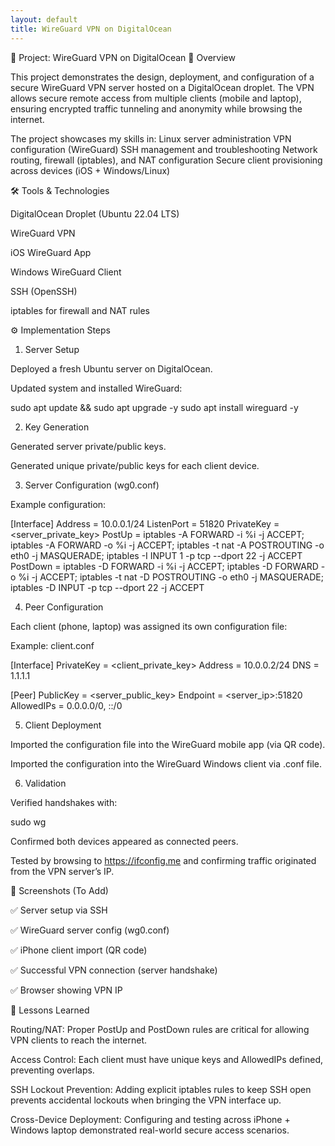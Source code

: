 ```yaml
---
layout: default
title: WireGuard VPN on DigitalOcean
---
```

🚀 Project: WireGuard VPN on DigitalOcean
📌 Overview

This project demonstrates the design, deployment, and configuration of a secure WireGuard VPN server hosted on a DigitalOcean droplet. The VPN allows secure remote access from multiple clients (mobile and laptop), ensuring encrypted traffic tunneling and anonymity while browsing the internet.

The project showcases my skills in:
Linux server administration
VPN configuration (WireGuard)
SSH management and troubleshooting
Network routing, firewall (iptables), and NAT configuration
Secure client provisioning across devices (iOS + Windows/Linux)

🛠️ Tools & Technologies

DigitalOcean Droplet (Ubuntu 22.04 LTS)

WireGuard VPN

iOS WireGuard App

Windows WireGuard Client

SSH (OpenSSH)

iptables for firewall and NAT rules

⚙️ Implementation Steps
1. Server Setup

Deployed a fresh Ubuntu server on DigitalOcean.

Updated system and installed WireGuard:

sudo apt update && sudo apt upgrade -y
sudo apt install wireguard -y

2. Key Generation

Generated server private/public keys.

Generated unique private/public keys for each client device.

3. Server Configuration (wg0.conf)

Example configuration:

[Interface]
Address = 10.0.0.1/24
ListenPort = 51820
PrivateKey = <server_private_key>
PostUp   = iptables -A FORWARD -i %i -j ACCEPT; iptables -A FORWARD -o %i -j ACCEPT; iptables -t nat -A POSTROUTING -o eth0 -j MASQUERADE; iptables -I INPUT 1 -p tcp --dport 22 -j ACCEPT
PostDown = iptables -D FORWARD -i %i -j ACCEPT; iptables -D FORWARD -o %i -j ACCEPT; iptables -t nat -D POSTROUTING -o eth0 -j MASQUERADE; iptables -D INPUT -p tcp --dport 22 -j ACCEPT

4. Peer Configuration

Each client (phone, laptop) was assigned its own configuration file:

Example: client.conf

[Interface]
PrivateKey = <client_private_key>
Address = 10.0.0.2/24
DNS = 1.1.1.1

[Peer]
PublicKey = <server_public_key>
Endpoint = <server_ip>:51820
AllowedIPs = 0.0.0.0/0, ::/0

5. Client Deployment

Imported the configuration file into the WireGuard mobile app (via QR code).

Imported the configuration into the WireGuard Windows client via .conf file.

6. Validation

Verified handshakes with:

sudo wg


Confirmed both devices appeared as connected peers.

Tested by browsing to https://ifconfig.me
 and confirming traffic originated from the VPN server’s IP.

📸 Screenshots (To Add)

✅ Server setup via SSH

✅ WireGuard server config (wg0.conf)

✅ iPhone client import (QR code)

✅ Successful VPN connection (server handshake)

✅ Browser showing VPN IP

🔐 Lessons Learned

Routing/NAT: Proper PostUp and PostDown rules are critical for allowing VPN clients to reach the internet.

Access Control: Each client must have unique keys and AllowedIPs defined, preventing overlaps.

SSH Lockout Prevention: Adding explicit iptables rules to keep SSH open prevents accidental lockouts when bringing the VPN interface up.

Cross-Device Deployment: Configuring and testing across iPhone + Windows laptop demonstrated real-world secure access scenarios.
